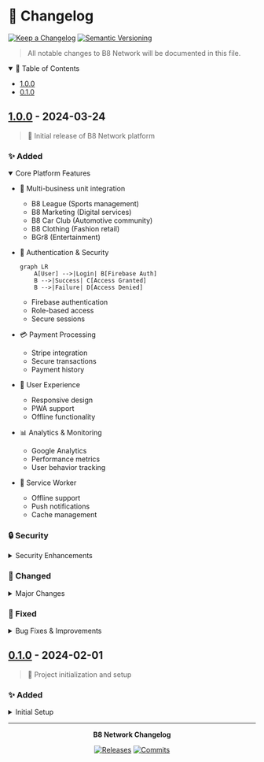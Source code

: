 # 📝 Changelog

[![Keep a Changelog](https://img.shields.io/badge/Keep%20a%20Changelog-Always-brightgreen)](https://keepachangelog.com)
[![Semantic Versioning](https://img.shields.io/badge/Semantic%20Versioning-2.0.0-brightgreen)](https://semver.org)

> All notable changes to B8 Network will be documented in this file.

<details open>
<summary>📖 Table of Contents</summary>

- [1.0.0](#100---2024-03-24)
- [0.1.0](#010---2024-02-01)
</details>

## [1.0.0] - 2024-03-24

> 🎉 Initial release of B8 Network platform

### ✨ Added

<details open>
<summary>Core Platform Features</summary>

- 🏢 Multi-business unit integration
  - B8 League (Sports management)
  - B8 Marketing (Digital services)
  - B8 Car Club (Automotive community)
  - B8 Clothing (Fashion retail)
  - BGr8 (Entertainment)

- 🔐 Authentication & Security
  ```mermaid
  graph LR
      A[User] -->|Login| B[Firebase Auth]
      B -->|Success| C[Access Granted]
      B -->|Failure| D[Access Denied]
  ```
  - Firebase authentication
  - Role-based access
  - Secure sessions

- 💳 Payment Processing
  - Stripe integration
  - Secure transactions
  - Payment history

- 📱 User Experience
  - Responsive design
  - PWA support
  - Offline functionality

- 📊 Analytics & Monitoring
  - Google Analytics
  - Performance metrics
  - User behavior tracking

- 🔄 Service Worker
  - Offline support
  - Push notifications
  - Cache management
</details>

### 🔒 Security

<details>
<summary>Security Enhancements</summary>

- 🛡️ Content Security Policy
  ```http
  Content-Security-Policy: default-src 'self';
                          script-src 'self' 'unsafe-inline';
                          style-src 'self' 'unsafe-inline';
  ```
- 🔐 Security Headers
- 🔥 Firebase Security Rules
- 🚪 Protected API Endpoints
- ⚡ Rate Limiting
- ✅ Input Validation
</details>

### 🔄 Changed

<details>
<summary>Major Changes</summary>

- ⚡ Updated Firebase SDK
  ```diff
  - "firebase": "^9.0.0"
  + "firebase": "^11.3.1"
  ```
- 🛠️ Migrated to Vite
- 📝 Enhanced TypeScript Config
</details>

### 🐛 Fixed

<details>
<summary>Bug Fixes & Improvements</summary>

- 🔧 Performance Optimizations
- 🔒 Security Vulnerabilities
- 🎯 SEO Issues
- 📱 Mobile Responsiveness
</details>

## [0.1.0] - 2024-02-01

> 🚀 Project initialization and setup

### ✨ Added

<details>
<summary>Initial Setup</summary>

- 📁 Project Structure
  ```
  b8-network/
  ├── 📱 src/
  ├── 🔧 config/
  ├── 📝 docs/
  └── 📦 package.json
  ```
- 🔧 Core Dependencies
- 📚 Initial Documentation
</details>

---

<div align="center">

**B8 Network Changelog**

[1.0.0]: https://github.com/yourusername/b8-network/releases/tag/v1.0.0
[0.1.0]: https://github.com/yourusername/b8-network/releases/tag/v0.1.0

[![Releases](https://img.shields.io/github/v/release/yourusername/b8-network)](https://github.com/yourusername/b8-network/releases)
[![Commits](https://img.shields.io/github/commit-activity/m/yourusername/b8-network)](https://github.com/yourusername/b8-network/commits)

</div> 